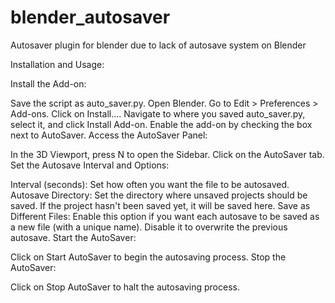 # blender_autosaver
Autosaver plugin for blender due to lack of autosave system on Blender

Installation and Usage:

Install the Add-on:

Save the script as auto_saver.py.
Open Blender.
Go to Edit > Preferences > Add-ons.
Click on Install....
Navigate to where you saved auto_saver.py, select it, and click Install Add-on.
Enable the add-on by checking the box next to AutoSaver.
Access the AutoSaver Panel:

In the 3D Viewport, press N to open the Sidebar.
Click on the AutoSaver tab.
Set the Autosave Interval and Options:

Interval (seconds): Set how often you want the file to be autosaved.
Autosave Directory: Set the directory where unsaved projects should be saved. If the project hasn't been saved yet, it will be saved here.
Save as Different Files: Enable this option if you want each autosave to be saved as a new file (with a unique name). Disable it to overwrite the previous autosave.
Start the AutoSaver:

Click on Start AutoSaver to begin the autosaving process.
Stop the AutoSaver:

Click on Stop AutoSaver to halt the autosaving process.
